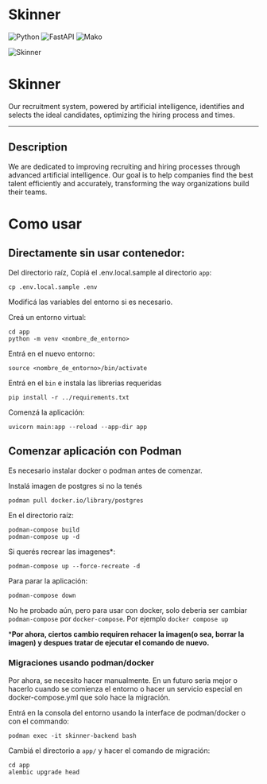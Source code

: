 # Skinner 

![Python](https://img.shields.io/badge/Python-3776AB?style=for-the-badge&logo=python&logoColor=white)
![FastAPI](https://img.shields.io/badge/FastAPI-009688?style=for-the-badge&logo=fastapi&logoColor=white)
![Mako](https://img.shields.io/badge/Mako-FF6F00?style=for-the-badge)



  ![Skinner](./skinner-logo5.png)




# Skinner

Our recruitment system, powered by artificial intelligence, identifies and selects the ideal candidates, optimizing the hiring process and times.


---

## Description

We are dedicated to improving recruiting and hiring processes through advanced artificial intelligence. Our goal is to help companies find the best talent efficiently and accurately, transforming the way organizations build their teams.



# Como usar

## Directamente sin usar contenedor:
Del directorio raíz, Copiá el .env.local.sample al directorio `app`:
```
cp .env.local.sample .env
```
Modificá las variables del entorno si es necesario.

Creá un entorno virtual:
```
cd app
python -m venv <nombre_de_entorno>
```

Entrá en el nuevo entorno:

```
source <nombre_de_entorno>/bin/activate
```

Entrá en el `bin` e instala las librerias requeridas

```
pip install -r ../requirements.txt
```

Comenzá la aplicación:

```
uvicorn main:app --reload --app-dir app
```

## Comenzar aplicación con Podman
Es necesario instalar docker o podman antes de comenzar.

Instalá imagen de postgres si no la tenés
```
podman pull docker.io/library/postgres
```

En el directorio raíz:
```
podman-compose build
podman-compose up -d
```
Si querés recrear las imagenes*:
```
podman-compose up --force-recreate -d
```

Para parar la aplicación:
```
podman-compose down
```

No he probado aún, pero para usar con docker, solo deberia ser cambiar `podman-compose` por `docker-compose`. Por ejemplo `docker compose up`

***Por ahora, ciertos cambio requiren rehacer la imagen(o sea, borrar la imagen) y despues tratar de ejecutar el comando de nuevo.**

### Migraciones usando podman/docker
Por ahora, se necesito hacer manualmente. En un futuro seria mejor o hacerlo cuando se comienza el entorno o hacer un servicio especial en docker-compose.yml que solo hace la migración.

Entrá en la consola del entorno usando la interface de podman/docker o con el commando:
```
podman exec -it skinner-backend bash
```
Cambiá el directorio a `app/` y hacer el comando de migración:
```
cd app
alembic upgrade head
```
